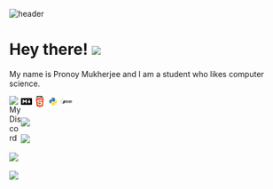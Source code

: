![header](https://raw.githubusercontent.com/pronoymukherjeewritescode/pronoymukherjeewritescode/gh-pages/readme_header.png)
# Hey there! <img src="https://raw.githubusercontent.com/MartinHeinz/MartinHeinz/master/wave.gif" width="30px">

My name is Pronoy Mukherjee and I am a student who likes computer science.

<a href="https://discord.gg/yrj2kpnsU2">
<img align="left" alt="My Discord" width="21px" src="https://raw.githubusercontent.com/anuraghazra/anuraghazra/master/assets/discord-round.svg" />
</a>



<code><img height="20" src="https://raw.githubusercontent.com/github/explore/80688e429a7d4ef2fca1e82350fe8e3517d3494d/topics/markdown/markdown.png"></code>
<code><img height="20" src="https://raw.githubusercontent.com/github/explore/80688e429a7d4ef2fca1e82350fe8e3517d3494d/topics/html/html.png"></code>
<code><img height="20" src="https://raw.githubusercontent.com/github/explore/80688e429a7d4ef2fca1e82350fe8e3517d3494d/topics/python/python.png"></code>
<code><img height="20" src="https://raw.githubusercontent.com/github/explore/80688e429a7d4ef2fca1e82350fe8e3517d3494d/topics/bash/bash.png"></code>


<img align="center" src="https://github-readme-stats.vercel.app/api/top-langs/?username=pronoymukherjeewritescode&langs_count=&layout=compact&theme=tokyonight"/>

[![](https://github-readme-stats.vercel.app/api?username=pronoymukherjeewritescode&show_icons=true&theme=tokyonight)](https://github.com/pronoymukherjeewritescode/pronoymukherjeewritescode)

[![](https://github-readme-stats.vercel.app/api/pin/?username=pronoymukherjeewritescode&repo=hello-github&theme=tokyonight) ](https://github.com/pronoymukherjeewritescode/hello-github) 

[ ![](https://github-readme-stats.vercel.app/api/pin/?username=pronoymukherjeewritescode&repo=scrumptious-webpage&theme=tokyonight)](https://github.com/pronoymukherjeewritescode/scrumptious-webpage)
